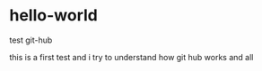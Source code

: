 # hello-world
test git-hub

this is a first test and i try to understand how git hub works and all 
